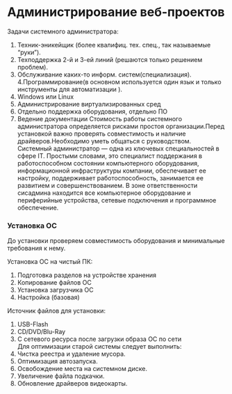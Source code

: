 # Администрирование веб-проектов

Задачи системного администратора: </br>
1. Техник-эникейщик (более квалифиц. тех. спец., так называемые “руки”).
2. Техподдержка 2-й и 3-ей линий (решаются только решением проблем).
3. Обслуживание каких-то информ. систем(специализация).
4.Программирование(в основном используется один язык и только инструменты для автоматизации ).
5. Windows или Linux  
6. Администрирование виртуализированных сред
7. Отдельно поддержка оборудования, отдельно ПО
8. Ведение документации
Стоимость работы системного администратора определяется рисками простоя организации.Перед  установкой важно проверять совместимость и наличие драйверов.Необходимо уметь общаться с руководством.
Системный администратор — одна из ключевых специальностей в сфере IT.  Простыми словами, это специалист поддержания в работоспособном состоянии компьютерного оборудования, информационной инфраструктуры компании, обеспечивает ее настройку, поддерживает работоспособность, занимается ее развитием и совершенствованием. В зоне ответственности сисадмина находится все компьютерное оборудование и периферийные устройства, сетевые подключения и программное обеспечение.

### Установка ОС

До установки проверяем совместимость оборудования и минимальные требования к нему.

Установка ОС на чистый ПК: </br>
1. Подготовка разделов на устройстве хранения
2. Копирование файлов ОС
3. Установка загрузчика ОС 
4. Настройка (базовая)

Источник файлов для установки:
1. USB-Flash
2. CD/DVD/Blu-Ray
3. С сетевого ресурса после загрузки образа ОС по сети</br>
Для оптимизации старой системы следует выполнить: 
1. Чистка реестра и удаление мусора.
2. Оптимизация автозапуска.
3. Освобождение места на системном диске.
4. Увеличение файла подкачки.
5. Обновление драйверов видеокарты.
